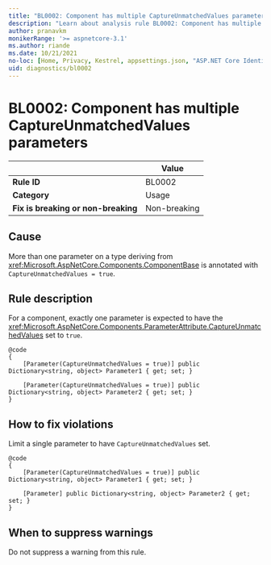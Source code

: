 ```yaml
---
title: "BL0002: Component has multiple CaptureUnmatchedValues parameters"
description: "Learn about analysis rule BL0002: Component has multiple CaptureUnmatchedValues parameters"
author: pranavkm
monikerRange: '>= aspnetcore-3.1'
ms.author: riande
ms.date: 10/21/2021
no-loc: [Home, Privacy, Kestrel, appsettings.json, "ASP.NET Core Identity", cookie, Cookie, Blazor, "Blazor Server", "Blazor WebAssembly", "Identity", "Let's Encrypt", Razor, SignalR]
uid: diagnostics/bl0002
---
```

# BL0002: Component has multiple CaptureUnmatchedValues parameters

| | Value |
|-|-|
| **Rule ID** |BL0002|
| **Category** |Usage|
| **Fix is breaking or non-breaking** |Non-breaking|

## Cause

More than one parameter on a type deriving from <xref:Microsoft.AspNetCore.Components.ComponentBase> is annotated with `CaptureUnmatchedValues = true`.

## Rule description

For a component, exactly one parameter is expected to have the <xref:Microsoft.AspNetCore.Components.ParameterAttribute.CaptureUnmatchedValues> set to `true`.

```razor
@code
{
    [Parameter(CaptureUnmatchedValues = true)] public Dictionary<string, object> Parameter1 { get; set; }

    [Parameter(CaptureUnmatchedValues = true)] public Dictionary<string, object> Parameter2 { get; set; }
}
```

## How to fix violations

Limit a single parameter to have `CaptureUnmatchedValues` set.

```razor
@code
{
    [Parameter(CaptureUnmatchedValues = true)] public Dictionary<string, object> Parameter1 { get; set; }

    [Parameter] public Dictionary<string, object> Parameter2 { get; set; }
}
```

## When to suppress warnings

Do not suppress a warning from this rule.
